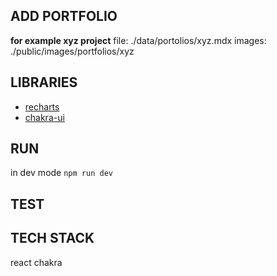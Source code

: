 ## ADD PORTFOLIO
__for example xyz project__
file: ./data/portolios/xyz.mdx
images: ./public/images/portfolios/xyz

## LIBRARIES
- [recharts](https://recharts.org/)
- [chakra-ui](https://chakra-ui.com/)

## RUN
in dev mode `npm run dev`

## TEST

## TECH STACK
react
chakra